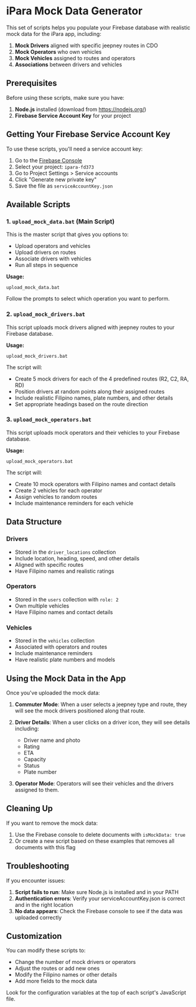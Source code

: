 # iPara Mock Data Generator

This set of scripts helps you populate your Firebase database with realistic mock data for the iPara app, including:

1. **Mock Drivers** aligned with specific jeepney routes in CDO
2. **Mock Operators** who own vehicles
3. **Mock Vehicles** assigned to routes and operators
4. **Associations** between drivers and vehicles

## Prerequisites

Before using these scripts, make sure you have:

1. **Node.js** installed (download from https://nodejs.org/)
2. **Firebase Service Account Key** for your project

## Getting Your Firebase Service Account Key

To use these scripts, you'll need a service account key:

1. Go to the [Firebase Console](https://console.firebase.google.com/)
2. Select your project: `ipara-fd373`
3. Go to Project Settings > Service accounts
4. Click "Generate new private key"
5. Save the file as `serviceAccountKey.json`

## Available Scripts

### 1. `upload_mock_data.bat` (Main Script)

This is the master script that gives you options to:
- Upload operators and vehicles
- Upload drivers on routes
- Associate drivers with vehicles
- Run all steps in sequence

**Usage:**
```
upload_mock_data.bat
```

Follow the prompts to select which operation you want to perform.

### 2. `upload_mock_drivers.bat`

This script uploads mock drivers aligned with jeepney routes to your Firebase database.

**Usage:**
```
upload_mock_drivers.bat
```

The script will:
- Create 5 mock drivers for each of the 4 predefined routes (R2, C2, RA, RD)
- Position drivers at random points along their assigned routes
- Include realistic Filipino names, plate numbers, and other details
- Set appropriate headings based on the route direction

### 3. `upload_mock_operators.bat`

This script uploads mock operators and their vehicles to your Firebase database.

**Usage:**
```
upload_mock_operators.bat
```

The script will:
- Create 10 mock operators with Filipino names and contact details
- Create 2 vehicles for each operator
- Assign vehicles to random routes
- Include maintenance reminders for each vehicle

## Data Structure

### Drivers
- Stored in the `driver_locations` collection
- Include location, heading, speed, and other details
- Aligned with specific routes
- Have Filipino names and realistic ratings

### Operators
- Stored in the `users` collection with `role: 2`
- Own multiple vehicles
- Have Filipino names and contact details

### Vehicles
- Stored in the `vehicles` collection
- Associated with operators and routes
- Include maintenance reminders
- Have realistic plate numbers and models

## Using the Mock Data in the App

Once you've uploaded the mock data:

1. **Commuter Mode**: When a user selects a jeepney type and route, they will see the mock drivers positioned along that route.

2. **Driver Details**: When a user clicks on a driver icon, they will see details including:
   - Driver name and photo
   - Rating
   - ETA
   - Capacity
   - Status
   - Plate number

3. **Operator Mode**: Operators will see their vehicles and the drivers assigned to them.

## Cleaning Up

If you want to remove the mock data:

1. Use the Firebase console to delete documents with `isMockData: true`
2. Or create a new script based on these examples that removes all documents with this flag

## Troubleshooting

If you encounter issues:

1. **Script fails to run**: Make sure Node.js is installed and in your PATH
2. **Authentication errors**: Verify your serviceAccountKey.json is correct and in the right location
3. **No data appears**: Check the Firebase console to see if the data was uploaded correctly

## Customization

You can modify these scripts to:

- Change the number of mock drivers or operators
- Adjust the routes or add new ones
- Modify the Filipino names or other details
- Add more fields to the mock data

Look for the configuration variables at the top of each script's JavaScript file.
